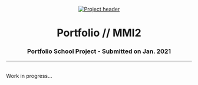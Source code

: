 <p align="center">
  <a href="" rel="noopener">
 <img src="https://i.imgur.com/5aM3zeP.png" alt="Project header"></a>
</p>
<h1 align="center">Portfolio // MMI2</h1>

<div align="center">
<h3 align="center">Portfolio School Project - Submitted on Jan. 2021</h3>
</div>

---
<br>
Work in progress...